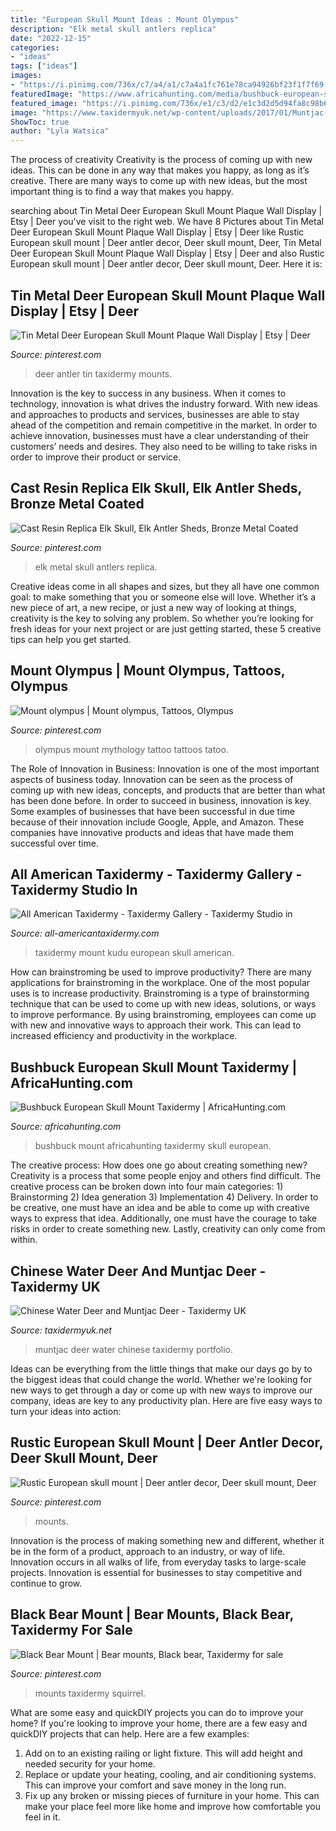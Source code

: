 ```yaml
---
title: "European Skull Mount Ideas : Mount Olympus"
description: "Elk metal skull antlers replica"
date: "2022-12-15"
categories:
- "ideas"
tags: ["ideas"]
images:
- "https://i.pinimg.com/736x/c7/a4/a1/c7a4a1fc761e78ca94926bf23f1f7f69.jpg"
featuredImage: "https://www.africahunting.com/media/bushbuck-european-skull-mount-taxidermy.78407/full"
featured_image: "https://i.pinimg.com/736x/e1/c3/d2/e1c3d2d5d94fa8c98b6f5e4b735476c8.jpg"
image: "https://www.taxidermyuk.net/wp-content/uploads/2017/01/Muntjac-and-CWD_04.jpg"
ShowToc: true
author: "Lyla Watsica"
---
```



The process of creativity
Creativity is the process of coming up with new ideas. This can be done in any way that makes you happy, as long as it’s creative. There are many ways to come up with new ideas, but the most important thing is to find a way that makes you happy.

	

		
searching about Tin Metal Deer European Skull Mount Plaque Wall Display | Etsy | Deer you've visit to the right web. We have 8 Pictures about Tin Metal Deer European Skull Mount Plaque Wall Display | Etsy | Deer like Rustic European skull mount | Deer antler decor, Deer skull mount, Deer, Tin Metal Deer European Skull Mount Plaque Wall Display | Etsy | Deer and also Rustic European skull mount | Deer antler decor, Deer skull mount, Deer. Here it is:
		
    
## Tin Metal Deer European Skull Mount Plaque Wall Display | Etsy | Deer

<img loading=lazy src="https://i.pinimg.com/736x/23/f1/f9/23f1f96f44e7730e089ad1a58b5cbf90.jpg" onerror="this.onerror=null;this.src='https://tse2.mm.bing.net/th?id=OIP.6zAb8dI-jJW8mWbDvl69vQHaJ4&amp;pid=15.1';" alt="Tin Metal Deer European Skull Mount Plaque Wall Display | Etsy | Deer">

_Source: pinterest.com_

>deer antler tin taxidermy mounts. 

	

Innovation is the key to success in any business. When it comes to technology, innovation is what drives the industry forward. With new ideas and approaches to products and services, businesses are able to stay ahead of the competition and remain competitive in the market. In order to achieve innovation, businesses must have a clear understanding of their customers’ needs and desires. They also need to be willing to take risks in order to improve their product or service.

    
## Cast Resin Replica Elk Skull, Elk Antler Sheds, Bronze Metal Coated

<img loading=lazy src="https://i.pinimg.com/736x/c7/a4/a1/c7a4a1fc761e78ca94926bf23f1f7f69.jpg" onerror="this.onerror=null;this.src='https://tse1.mm.bing.net/th?id=OIP.rb_iLol6WsAZ1I2HqgvaRwHaJ3&amp;pid=15.1';" alt="Cast Resin Replica Elk Skull, Elk Antler Sheds, Bronze Metal Coated">

_Source: pinterest.com_

>elk metal skull antlers replica. 

	

Creative ideas come in all shapes and sizes, but they all have one common goal: to make something that you or someone else will love. Whether it’s a new piece of art, a new recipe, or just a new way of looking at things, creativity is the key to solving any problem. So whether you’re looking for fresh ideas for your next project or are just getting started, these 5 creative tips can help you get started.

    
## Mount Olympus | Mount Olympus, Tattoos, Olympus

<img loading=lazy src="https://i.pinimg.com/736x/79/87/4d/79874d02724840f28649c76961a41387--mount-olympus-tattoo-ideas.jpg" onerror="this.onerror=null;this.src='https://tse4.mm.bing.net/th?id=OIP.2n2KB7ljfBhouOy34JXkHQD6D6&amp;pid=15.1';" alt="Mount olympus | Mount olympus, Tattoos, Olympus">

_Source: pinterest.com_

>olympus mount mythology tattoo tattoos tatoo. 

	

The Role of Innovation in Business:
Innovation is one of the most important aspects of business today. Innovation can be seen as the process of coming up with new ideas, concepts, and products that are better than what has been done before. In order to succeed in business, innovation is key. Some examples of businesses that have been successful in due time because of their innovation include Google, Apple, and Amazon. These companies have innovative products and ideas that have made them successful over time.

    
## All American Taxidermy - Taxidermy Gallery - Taxidermy Studio In

<img loading=lazy src="http://www.all-americantaxidermy.com/assets/img/gallery/skull/pt_IMG_3351.jpg" onerror="this.onerror=null;this.src='https://tse3.mm.bing.net/th?id=OIP.CZouifpKr0hoipTuO_EmtQHaLH&amp;pid=15.1';" alt="All American Taxidermy - Taxidermy Gallery - Taxidermy Studio in">

_Source: all-americantaxidermy.com_

>taxidermy mount kudu european skull american. 

	

How can brainstroming be used to improve productivity?
There are many applications for brainstroming in the workplace. One of the most popular uses is to increase productivity. Brainstroming is a type of brainstorming technique that can be used to come up with new ideas, solutions, or ways to improve performance. By using brainstroming, employees can come up with new and innovative ways to approach their work. This can lead to increased efficiency and productivity in the workplace.

    
## Bushbuck European Skull Mount Taxidermy | AfricaHunting.com

<img loading=lazy src="https://www.africahunting.com/media/bushbuck-european-skull-mount-taxidermy.78407/full" onerror="this.onerror=null;this.src='https://tse3.mm.bing.net/th?id=OIP.4KVcJaSrmTFx6XEppgvHjQHaJ4&amp;pid=15.1';" alt="Bushbuck European Skull Mount Taxidermy | AfricaHunting.com">

_Source: africahunting.com_

>bushbuck mount africahunting taxidermy skull european. 

	

The creative process: How does one go about creating something new?
Creativity is a process that some people enjoy and others find difficult. The creative process can be broken down into four main categories: 1) Brainstorming 2) Idea generation 3) Implementation 4) Delivery. In order to be creative, one must have an idea and be able to come up with creative ways to express that idea. Additionally, one must have the courage to take risks in order to create something new. Lastly, creativity can only come from within.

    
## Chinese Water Deer And Muntjac Deer - Taxidermy UK

<img loading=lazy src="https://www.taxidermyuk.net/wp-content/uploads/2017/01/Muntjac-and-CWD_04.jpg" onerror="this.onerror=null;this.src='https://tse4.mm.bing.net/th?id=OIP.Wub1B_eu_HCtQkUKBCcWzQHaJe&amp;pid=15.1';" alt="Chinese Water Deer and Muntjac Deer - Taxidermy UK">

_Source: taxidermyuk.net_

>muntjac deer water chinese taxidermy portfolio. 

	

Ideas can be everything from the little things that make our days go by to the biggest ideas that could change the world. Whether we're looking for new ways to get through a day or come up with new ways to improve our company, ideas are key to any productivity plan. Here are five easy ways to turn your ideas into action: 

    
## Rustic European Skull Mount | Deer Antler Decor, Deer Skull Mount, Deer

<img loading=lazy src="https://i.pinimg.com/736x/cb/8f/af/cb8faf1f2c8dfa8a0c9ca720cddedd33.jpg" onerror="this.onerror=null;this.src='https://tse3.mm.bing.net/th?id=OIP.lTM8NBWPkbUEXxjw801sCAHaNK&amp;pid=15.1';" alt="Rustic European skull mount | Deer antler decor, Deer skull mount, Deer">

_Source: pinterest.com_

>mounts. 

	

Innovation is the process of making something new and different, whether it be in the form of a product, approach to an industry, or way of life. Innovation occurs in all walks of life, from everyday tasks to large-scale projects. Innovation is essential for businesses to stay competitive and continue to grow.

    
## Black Bear Mount | Bear Mounts, Black Bear, Taxidermy For Sale

<img loading=lazy src="https://i.pinimg.com/736x/e1/c3/d2/e1c3d2d5d94fa8c98b6f5e4b735476c8.jpg" onerror="this.onerror=null;this.src='https://tse4.mm.bing.net/th?id=OIP.a0sSgGnyPUqhSUqvaopUkAHaPY&amp;pid=15.1';" alt="Black Bear Mount | Bear mounts, Black bear, Taxidermy for sale">

_Source: pinterest.com_

>mounts taxidermy squirrel. 

	

What are some easy and quickDIY projects you can do to improve your home?
If you're looking to improve your home, there are a few easy and quickDIY projects that can help. Here are a few examples: 
1. Add on to an existing railing or light fixture. This will add height and needed security for your home.
2. Replace or update your heating, cooling, and air conditioning systems. This can improve your comfort and save money in the long run.
3. Fix up any broken or missing pieces of furniture in your home. This can make your place feel more like home and improve how comfortable you feel in it.

